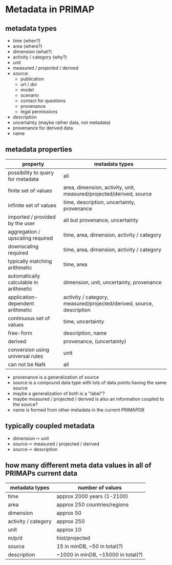 # Metadata in PRIMAP
## metadata types
* time (when?)
* area (where?)
* dimension (what?)
* activity / category (why?)
* unit
* measured / projected / derived
* source:
  - publication
  - url / doi
  - model
  - scenario
  - contact for questions
  - provenance
  - legal permissions
* description
* uncertainty (maybe rather data, not metadata)
* provenance for derived data
* name

## metadata properties
| property | metadata types |
| ---      | ----           |
| possibility to query for metadata | all |
| finite set of values | area, dimension, activity, unit, measured/projected/derived, source |
| infinite set of values |  time, description, uncertainty, provenance |
| imported / provided by the user |  all but provenance, uncertainty |
| aggregation / upscaling required |  time, area, dimension, activity / category |
| downscaling required |  time, area, dimension, activity / category |
| typically matching arithmetic |  time, area |
| automatically calculable in arithmetic |  dimension, unit, uncertainty, provenance |
| application-dependent arithmetic |  activity / category, measured/projected/derived, source, description |
| continuous set of values |  time, uncertainty |
| free-form |  description, name |
| derived |  provenance, (uncertainty) |
| conversion using universal rules |  unit |
| can not be NaN | all |

* provenance is a generalization of source
* source is a compound data type with lots of data points having the same source
* maybe a generalization of both is a "label"?
* maybe measured / projected / derived is also an information coupled to the source?
* name is formed from other metadata in the current PRIMAPDB

## typically coupled metadata
* dimension ⇨ unit
* source ⇨ measured / projected / derived
* source ⇨ description

## how many different meta data values in all of PRIMAPs current data
| metadata types | number of values |
| ---      | ----           |
| time | approx 2000 years (1-2100) |
| area | approx 250 countries/regions |
| dimension | approx 50 |
| activity / category | approx 250 |
| unit | approx 10 |
| m/p/d | hist/projected |
| source | 15 in minDB, ~50 in total(?) |
| description | ~1000 in minDB, ~15000 in total(?) |

